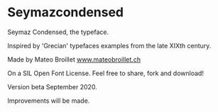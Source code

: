 # Seymazcondensed

Seymaz Condensed, the typeface.

Inspired by 'Grecian' typefaces examples from the late XIXth century. 

Made by Mateo Broillet www.mateobroillet.ch 

On a SIL Open Font License. Feel free to share, fork and download!

Version beta September 2020. 

Improvements will be made. 

